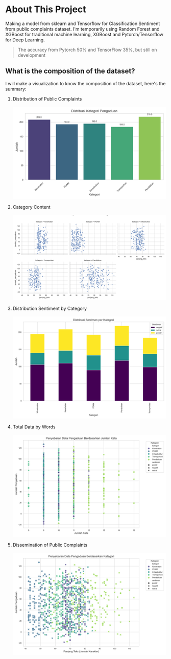 # About This Project
Making a model from sklearn and Tensorflow for Classification Sentiment from public complaints dataset. I'm temporarily using Random Forest and XGBoost for traditional machine learning, XGBoost and Pytorch/Tensorflow for Deep Learning.
> The accuracy from Pytorch 50% and TensorFlow 35%, but still on development
## What is the composition of the dataset?
I will make a visualization to know the composition of the dataset, here's the summary:

1. Distribution of Public Complaints <br></br>
![alt text](https://github.com/kresnaj/capstone-ml/blob/master/data_analysis/distribusi_kategori.png?raw=true)

2. Category Content <br></br>
![alt text](https://github.com/kresnaj/capstone-ml/blob/master/data_analysis/facet_kategori.png?raw=true)

3. Distribution Sentiment by Category <br></br>
![alt text](https://github.com/kresnaj/capstone-ml/blob/master/data_analysis/distribusi_sentimen_kategori.png?raw=true)

4. Total Data by Words <br></br>
![alt text](https://github.com/kresnaj/capstone-ml/blob/master/data_analysis/scatter_jumlah_kata_kategori.png?raw=true)

5. Dissemination of Public Complaints <br></br>
![alt text](https://github.com/kresnaj/capstone-ml/blob/master/data_analysis/scatter_pengaduan_kategori.png?raw=true) 
